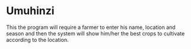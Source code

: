 # Umuhinzi
This the program will require a farmer to enter his name, location and season and then the system will show him/her the best crops to cultivate according to the location.
